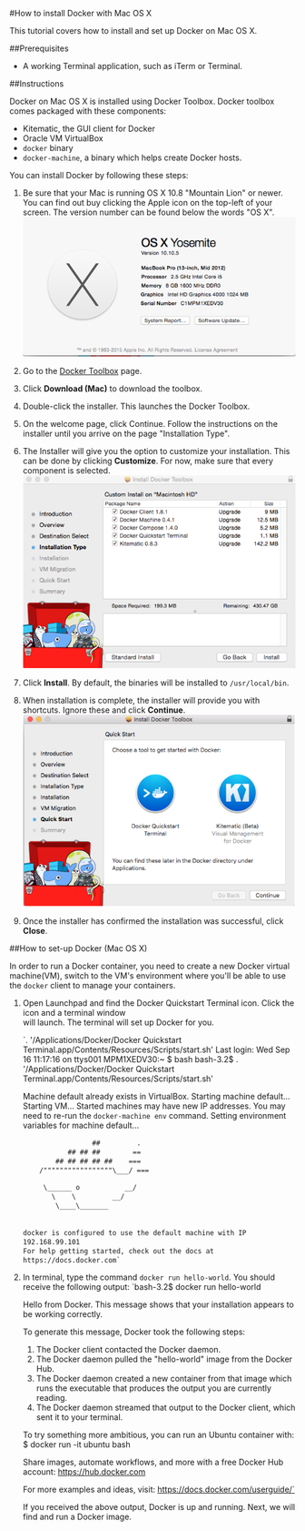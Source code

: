 #How to install Docker with Mac OS X

This tutorial covers how to install and set up Docker on Mac OS X.

##Prerequisites
* A working Terminal application, such as iTerm or Terminal.

##Instructions

Docker on Mac OS X is installed using Docker Toolbox. Docker toolbox comes packaged
with these components:

* Kitematic, the GUI client for Docker
* Oracle VM VirtualBox
* `docker` binary
* `docker-machine`, a binary which helps create Docker hosts.

You can install Docker by following these steps:

1. Be sure that your Mac is running OS X 10.8 "Mountain Lion" or newer. You can
   find out buy clicking the Apple icon on the top-left of your screen. The version
   number can be found below the words "OS X".
   ![Be sure that your running OS X 10.8 or higher](/_assets/img/002-docker-101/mac-version.png)

2. Go to the [Docker Toolbox](https://www.docker.com/toolbox) page.

3. Click **Download (Mac)** to download the toolbox.

4. Double-click the installer. This launches the Docker Toolbox.

5. On the welcome page, click Continue. Follow the instructions on the installer
   until you arrive on the page "Installation Type".

6. The Installer will give you the option to customize your installation. This
   can be done by clicking **Customize**. For now, make sure that every component
   is selected.
   ![Make sure all boxes are selected](/_assets/img/002-docker-101/mac-toolbox-install-type.png)

7. Click **Install**. By default, the binaries will be installed to `/usr/local/bin`.

8. When installation is complete, the installer will provide you with shortcuts. Ignore
   these and click **Continue**.
   ![The installer will provide you with shortcuts. Ignore these and click continue.](/_assets/img/002-docker-101/mac-toolbox-install-apps.png)

9. Once the installer has confirmed the installation was successful, click **Close**.

##How to set-up Docker (Mac OS X)

In order to run a Docker container, you need to create a new Docker virtual machine(VM),
switch to the VM's environment where you'll be able to use the `docker` client to manage your
containers.

1. Open Launchpad and find the Docker Quickstart Terminal icon. Click the icon and a terminal window  
   will launch. The terminal will set up Docker for you.

   `. '/Applications/Docker/Docker Quickstart Terminal.app/Contents/Resources/Scripts/start.sh'
   Last login: Wed Sep 16 11:17:16 on ttys001
   MPM1XEDV30:~ $ bash
   bash-3.2$ . '/Applications/Docker/Docker Quickstart Terminal.app/Contents/Resources/Scripts/start.sh'

   Machine default already exists in VirtualBox.
   Starting machine default...
   Starting VM...
   Started machines may have new IP addresses. You may need to re-run the `docker-machine env` command.
   Setting environment variables for machine default...



                        ##         .
                  ## ## ##        ==
               ## ## ## ## ##    ===
           /"""""""""""""""""\___/ ===
      ~~~ {~~ ~~~~ ~~~ ~~~~ ~~~ ~ /  ===- ~~~
           \______ o           __/
             \    \         __/
              \____\_______


   docker is configured to use the default machine with IP 192.168.99.101
   For help getting started, check out the docs at https://docs.docker.com`

2. In terminal, type the command `docker run hello-world`. You should receive the following output:
   `bash-3.2$ docker run hello-world

   Hello from Docker.
   This message shows that your installation appears to be working correctly.

   To generate this message, Docker took the following steps:
   1. The Docker client contacted the Docker daemon.
   2. The Docker daemon pulled the "hello-world" image from the Docker Hub.
   3. The Docker daemon created a new container from that image which runs the
    executable that produces the output you are currently reading.
   4. The Docker daemon streamed that output to the Docker client, which sent it
    to your terminal.

    To try something more ambitious, you can run an Ubuntu container with:
    $ docker run -it ubuntu bash

    Share images, automate workflows, and more with a free Docker Hub account:
    https://hub.docker.com

    For more examples and ideas, visit:
    https://docs.docker.com/userguide/`

    If you received the above output, Docker is up and running. Next, we will find
    and run a Docker image.
